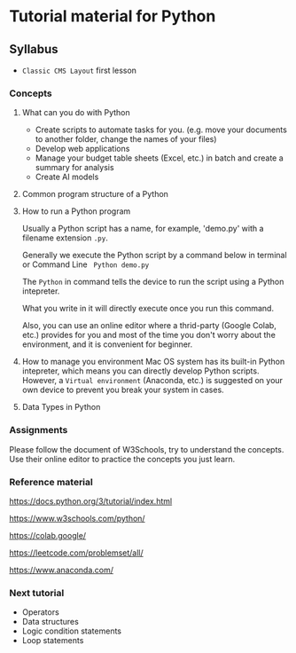 # Tutorial material for Python

## Syllabus

- ``Classic CMS Layout`` first lesson

### Concepts

1. What can you do with Python
    - Create scripts to automate tasks for you. (e.g. move your documents to another folder, change the names of your files)
    - Develop web applications
    - Manage your budget table sheets (Excel, etc.) in batch and create a summary for analysis
    - Create AI models
2. Common program structure of a Python


   
4. How to run a Python program

   Usually a Python script has a name, for example, 'demo.py' with a filename extension ``.py``.
   
   Generally we execute the Python script by a command below in terminal or Command Line
   ``` Python demo.py```
   
   The ``Python`` in command tells the device to run the script using a Python intepreter.

   What you write in it will directly execute once you run this command.

   Also, you can use an online editor where a thrid-party (Google Colab, etc.) provides for you and most of the time you don't worry about the environment, and it is convenient for beginner.
   
6. How to manage you environment
    Mac OS system has its built-in Python intepreter, which means you can directly develop Python scripts. However, a ``Virtual environment`` (Anaconda, etc.) is suggested on your own device to prevent you break your system in cases.
   
8. Data Types in Python



### Assignments
Please follow the document of W3Schools, try to understand the concepts.
Use their online editor to practice the concepts you just learn.


### Reference material

https://docs.python.org/3/tutorial/index.html

https://www.w3schools.com/python/

https://colab.google/

https://leetcode.com/problemset/all/

https://www.anaconda.com/

### Next tutorial

- Operators
- Data structures
- Logic condition statements
- Loop statements

